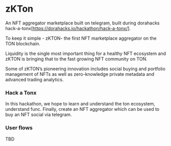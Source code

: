 # zKTon

An NFT aggregator marketplace built on telegram, built during dorahacks hack-a-tonx[https://dorahacks.io/hackathon/hack-a-tonx/].

To keep it simple - zKTON- the first NFT marketplace aggregator on the TON blockchain.

Liquidity is the single most important thing for a healthy NFT ecosystem and zKTON is bringing that to the fast growing NFT community on TON.

Some of zKTON’s pioneering innovation includes social buying and portfolio management of NFTs as well as zero-knowledge private metadata and advanced trading analytics.

### Hack a Tonx
In this hackathon, we hope to learn and understand the ton ecosystem, understand func. Finally, create an NFT aggregator which can be used to buy an NFT social via telegram.

### User flows
TBD